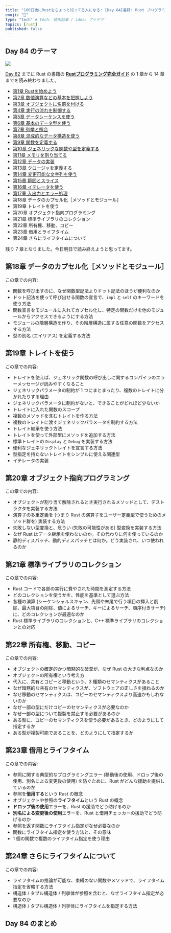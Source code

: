 ```yaml
---
title: "100日後にRustをちょっと知ってる人になる: [Day 84]書籍: Rust プログラミング完全ガイド その8"
emoji: "🦀"
type: "tech" # tech: 技術記事 / idea: アイデア
topics: [rust]
published: false
---
```

## Day 84 のテーマ

![](https://storage.googleapis.com/zenn-user-upload/942b1e806720-20221205.png)

[Day 82](https://zenn.dev/shinyay/articles/hello-rust-day082) までに Rust の書籍の **[Rustプログラミング完全ガイド](https://book.impress.co.jp/books/1121101129)** の 1 章から 14 章までを読み終わりました。

- [第1章 Rustを始めよう](https://zenn.dev/shinyay/articles/hello-rust-day076#%E7%AC%AC1%E7%AB%A0-rust%E3%82%92%E5%A7%8B%E3%82%81%E3%82%88%E3%81%86)
- [第2章 数値演算などの基本を把握しよう](https://zenn.dev/shinyay/articles/hello-rust-day076#%E7%AC%AC2%E7%AB%A0-%E6%95%B0%E5%80%A4%E6%BC%94%E7%AE%97%E3%81%AA%E3%81%A9%E3%81%AE%E5%9F%BA%E6%9C%AC%E3%82%92%E6%8A%8A%E6%8F%A1%E3%81%97%E3%82%88%E3%81%86)
- [第3章 オブジェクトに名前を付ける](https://zenn.dev/shinyay/articles/hello-rust-day076#%E7%AC%AC3%E7%AB%A0-%E3%82%AA%E3%83%96%E3%82%B8%E3%82%A7%E3%82%AF%E3%83%88%E3%81%AB%E5%90%8D%E5%89%8D%E3%82%92%E4%BB%98%E3%81%91%E3%82%8B)
- [第4章 実行の流れを制御する](https://zenn.dev/shinyay/articles/hello-rust-day078#%E7%AC%AC4%E7%AB%A0-%E5%AE%9F%E8%A1%8C%E3%81%AE%E6%B5%81%E3%82%8C%E3%82%92%E5%88%B6%E5%BE%A1%E3%81%99%E3%82%8B)
- [第5章 データシーケンスを使う](https://zenn.dev/shinyay/articles/hello-rust-day078#%E7%AC%AC5%E7%AB%A0-%E5%AE%9F%E8%A1%8C%E3%81%AE%E6%B5%81%E3%82%8C%E3%82%92%E5%88%B6%E5%BE%A1%E3%81%99%E3%82%8B)
- [第6章 基本のデータ型を使う](https://zenn.dev/shinyay/articles/hello-rust-day079#%E7%AC%AC6%E7%AB%A0-%E5%9F%BA%E6%9C%AC%E3%81%AE%E3%83%87%E3%83%BC%E3%82%BF%E5%9E%8B%E3%82%92%E4%BD%BF%E3%81%86)
- [第7章 列挙と照合](https://zenn.dev/shinyay/articles/hello-rust-day079#%E7%AC%AC7%E7%AB%A0-%E5%88%97%E6%8C%99%E3%81%A8%E7%85%A7%E5%90%88)
- [第8章 混成的なデータ構造を使う](https://zenn.dev/shinyay/articles/hello-rust-day080#%E7%AC%AC8%E7%AB%A0-%E6%B7%B7%E6%88%90%E7%9A%84%E3%81%AA%E3%83%87%E3%83%BC%E3%82%BF%E6%A7%8B%E9%80%A0%E3%82%92%E4%BD%BF%E3%81%86)
- [第9章 関数を定義する](https://zenn.dev/shinyay/articles/hello-rust-day080#%E7%AC%AC9%E7%AB%A0-%E9%96%A2%E6%95%B0%E3%82%92%E5%AE%9A%E7%BE%A9%E3%81%99%E3%82%8B)
- [第10章 ジェネリックな関数や型を定義する](https://zenn.dev/shinyay/articles/hello-rust-day081#%E7%AC%AC10%E7%AB%A0-%E3%82%B8%E3%82%A7%E3%83%8D%E3%83%AA%E3%83%83%E3%82%AF%E3%81%AA%E9%96%A2%E6%95%B0%E3%82%84%E5%9E%8B%E3%82%92%E5%AE%9A%E7%BE%A9%E3%81%99%E3%82%8B)
- [第11章 メモリを割り当てる](https://zenn.dev/shinyay/articles/hello-rust-day081#%E7%AC%AC11%E7%AB%A0-%E3%83%A1%E3%83%A2%E3%83%AA%E3%82%92%E5%89%B2%E3%82%8A%E5%BD%93%E3%81%A6%E3%82%8B)
- [第12章 データの実装](https://zenn.dev/shinyay/articles/hello-rust-day082#%E7%AC%AC12%E7%AB%A0-%E3%83%87%E3%83%BC%E3%82%BF%E3%81%AE%E5%AE%9F%E8%A3%85)
- [第13章 クロージャを定義する](https://zenn.dev/shinyay/articles/hello-rust-day082#%E7%AC%AC13%E7%AB%A0-%E3%82%AF%E3%83%AD%E3%83%BC%E3%82%B8%E3%83%A3%E3%82%92%E5%AE%9A%E7%BE%A9%E3%81%99%E3%82%8B)
- [第14章 変更可能な文字列を使う](https://zenn.dev/shinyay/articles/hello-rust-day082#%E7%AC%AC14%E7%AB%A0-%E5%A4%89%E6%9B%B4%E5%8F%AF%E8%83%BD%E3%81%AA%E6%96%87%E5%AD%97%E5%88%97%E3%82%92%E4%BD%BF%E3%81%86)
- [第15章 範囲とスライス](https://zenn.dev/shinyay/articles/hello-rust-day083#%E7%AC%AC15%E7%AB%A0-%E7%AF%84%E5%9B%B2%E3%81%A8%E3%82%B9%E3%83%A9%E3%82%A4%E3%82%B9)
- [第16章 イテレータを使う](https://zenn.dev/shinyay/articles/hello-rust-day083#%E7%AC%AC16%E7%AB%A0-%E3%82%A4%E3%83%86%E3%83%AC%E3%83%BC%E3%82%BF%E3%82%92%E4%BD%BF%E3%81%86)
- [第17章 入出力とエラー処理](https://zenn.dev/shinyay/articles/hello-rust-day083#%E7%AC%AC17%E7%AB%A0-%E5%85%A5%E5%87%BA%E5%8A%9B%E3%81%A8%E3%82%A8%E3%83%A9%E3%83%BC%E5%87%A6%E7%90%86)
- 第18章 データのカプセル化［メソッドとモジュール］
- 第19章 トレイトを使う
- 第20章 オブジェクト指向プログラミング
- 第21章 標準ライブラリのコレクション
- 第22章 所有権、移動、コピー
- 第23章 借用とライフタイム
- 第24章 さらにライフタイムについて

残り 7 章となりました。今日明日で読み終えようと思ってます。

## 第18章 データのカプセル化［メソッドとモジュール］

この章での内容:

- 関数を呼び出すのに、なぜ関数型記法よりドット記法のほうが便利なのか
- ドット記法を使って呼び出せる関数の宣言で、`impl` と `self` のキーワードを使う方法
- 関数宣言をモジュールに入れてカプセル化し、特定の関数だけを他のモジュールからアクセスできるようにする方法
- モジュールの階層構造を作り、その階層構造に属する任意の関数をアクセスする方法
- 型の別名 (エイリアス) を定義する方法

## 第19章 トレイトを使う
この章での内容:
- トレイトを使えば、ジェネリック関数の呼び出しに関するコンパイラのエラーメッセージが読みやすくなること
- ジェネリックパラメータの制約が 1 つにまとまったり、複数のトレイトに分かれたりする理由
- ジェネリックパラメータに制約がないと、できることがどれほど少ないか
- トレイトに入れた関数のスコープ
- 複数のメソッドを含むトレイトを作る方法
- 複数のトレイトに渡すジェネリックパラメータを制約する方法
- トレイト継承を使う方法
- トレイトを使って外部型にメソッドを追加する方法
- 標準トレイトの `Display` と `Debug` を実装する方法
- 便利なジェネリックトレイトを宣言する方法
- 型指定を持たないトレイトをシンプルに使える関連型
- イテレータの実装
## 第20章 オブジェクト指向プログラミング
この章での内容:
- オブジェクトが割り当て解除されるとき実行されるメソッドとして、デストラクタを実装する方法
- 演算子の多重定義を (つまり Rust の演算子をユーザー定義型で使うためのメソッド群を) 実装する方法
- 失敗しない型変換と、危うい (失敗の可能性がある) 型変換を実装する方法
- なぜ Rust はデータ継承を使わないのか。その代わりに何を使っているのか
- 静的ディスパッチ、動的ディスパッチとは何か。どう実装され、いつ使われるのか
## 第21章 標準ライブラリのコレクション
この章での内容:
- Rust コードで各部の実行に費やされた時間を測定する方法
- どのコレクションを使うかを、性能を基準として選ぶ方法
- 各種の演算 (シーケンシャルスキャン、先頭や末尾で行う項目の挿入と削除、最大項目の削除、値によるサーチ、キーによるサーチ、順序付きサーチ) に、どのコレクションが最適なのか
- Rust 標準ライブラリのコレクションと、C++ 標準ライブラリのコレクションとの対応
## 第22章 所有権、移動、コピー
この章での内容:
- オブジェクトの確定的かつ暗黙的な破棄が、なぜ Rust の大きな利点なのか
- オブジェクトの所有権という考え方
- 代入に、共有とコピーと移動という、3 種類のセマンティクスがあること
- なぜ暗黙的な共有のセマンティクスが、ソフトウェアの正しさを損ねるのか
- なぜ移動のセマンティクスは、コピーのセマンティクスより高速かもしれないのか
- なぜ一部の型にだけコピーのセマンティクスが必要なのか
- なぜ一部の型について複製を禁止する必要があるのか
- ある型に、コピーのセマンティクスを使う必要があるとき、どのようにして指定するか
- ある型が複製可能であることを、どのようにして指定するか
## 第23章 借用とライフタイム
この章での内容:
- 参照に関する典型的なプログラミングエラー (移動後の使用、ドロップ後の使用、別名による変更後の使用) を防ぐために、Rust がどんな援助を提供しているのか
- 参照を**借用する**という Rust の概念
- オブジェクトや参照の**ライフタイム**という Rust の概念
- **ドロップ後の使用**エラーを、Rust の援助でどう防げるのか
- **別名による変更後の使用**エラーを、Rust と借用チェッカーの援助でどう防げるのか
- 参照を返す関数にライフタイム指定がなぜ必要なのか
- 関数にライフタイム指定を使う方法と、その意味
- 1 個の関数で複数のライフタイム指定を使う理由
## 第24章 さらにライフタイムについて
この章での内容:
- ライフタイムの推論が可能な、束縛のない関数やメソッドで、ライフタイム指定を省略する方法
- 構造体 / タプル構造体 / 列挙体が参照を含むと、なぜライフタイム指定が必要なのか
- 構造体 / タプル構造体 / 列挙体にライフタイムを指定する方法
## Day 84 のまとめ
